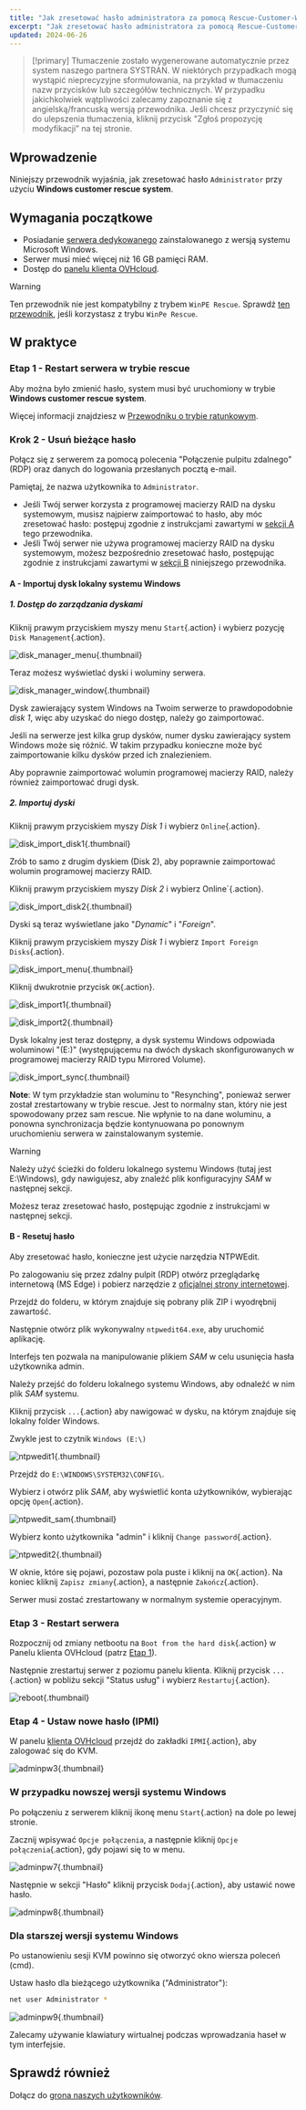 ```yaml
---
title: "Jak zresetować hasło administratora za pomocą Rescue-Customer-Windows"
excerpt: "Jak zresetować hasło administratora za pomocą Rescue-Customer-Windows"
updated: 2024-06-26
---
```


> [!primary]
> Tłumaczenie zostało wygenerowane automatycznie przez system naszego partnera SYSTRAN. W niektórych przypadkach mogą wystąpić nieprecyzyjne sformułowania, na przykład w tłumaczeniu nazw przycisków lub szczegółów technicznych. W przypadku jakichkolwiek wątpliwości zalecamy zapoznanie się z angielską/francuską wersją przewodnika. Jeśli chcesz przyczynić się do ulepszenia tłumaczenia, kliknij przycisk "Zgłoś propozycję modyfikacji” na tej stronie.
>

## Wprowadzenie

Niniejszy przewodnik wyjaśnia, jak zresetować hasło `Administrator` przy użyciu **Windows customer rescue system**.

## Wymagania początkowe

- Posiadanie [serwera dedykowanego](/links/bare-metal/bare-metal) zainstalowanego z wersją systemu Microsoft Windows.
- Serwer musi mieć więcej niż 16 GB pamięci RAM.
- Dostęp do [panelu klienta OVHcloud](/links/manager).

> [!warning]
>
> Ten przewodnik nie jest kompatybilny z trybem `WinPE Rescue`.
> Sprawdź [ten przewodnik](/pages/bare_metal_cloud/dedicated_servers/changing-admin-password-on-windows), jeśli korzystasz z trybu `WinPe Rescue`.
>

## W praktyce

### Etap 1 - Restart serwera w trybie rescue <a name="step1"></a>

Aby można było zmienić hasło, system musi być uruchomiony w trybie **Windows customer rescue system**.

Więcej informacji znajdziesz w [Przewodniku o trybie ratunkowym](/pages/bare_metal_cloud/dedicated_servers/rescue-customer-windows).

### Krok 2 - Usuń bieżące hasło <a name="step2"></a>

Połącz się z serwerem za pomocą polecenia "Połączenie pulpitu zdalnego" (RDP) oraz danych do logowania przesłanych pocztą e-mail.

Pamiętaj, że nazwa użytkownika to `Administrator`.

- Jeśli Twój serwer korzysta z programowej macierzy RAID na dysku systemowym, musisz najpierw zaimportować to hasło, aby móc zresetować hasło: postępuj zgodnie z instrukcjami zawartymi w [sekcji A](#sectionA) tego przewodnika.
- Jeśli Twój serwer nie używa programowej macierzy RAID na dysku systemowym, możesz bezpośrednio zresetować hasło, postępując zgodnie z instrukcjami zawartymi w [sekcji B](#sectionB) niniejszego przewodnika.

#### A - Importuj dysk lokalny systemu Windows <a name="sectionA"></a>

##### 1. Dostęp do zarządzania dyskami

Kliknij prawym przyciskiem myszy menu `Start`{.action} i wybierz pozycję `Disk Management`{.action}.

![disk_manager_menu](images/disk_manager_menu.png){.thumbnail}

Teraz możesz wyświetlać dyski i woluminy serwera.

![disk_manager_window](images/disk_manager_window1.png){.thumbnail}

Dysk zawierający system Windows na Twoim serwerze to prawdopodobnie *disk 1*, więc aby uzyskać do niego dostęp, należy go zaimportować.

Jeśli na serwerze jest kilka grup dysków, numer dysku zawierający system Windows może się różnić. W takim przypadku konieczne może być zaimportowanie kilku dysków przed ich znalezieniem.

Aby poprawnie zaimportować wolumin programowej macierzy RAID, należy również zaimportować drugi dysk.

##### 2. Importuj dyski

Kliknij prawym przyciskiem myszy *Disk 1* i wybierz `Online`{.action}.

![disk_import_disk1](images/disk_manager_disk1on.png){.thumbnail}

Zrób to samo z drugim dyskiem (Disk 2), aby poprawnie zaimportować wolumin programowej macierzy RAID.

Kliknij prawym przyciskiem myszy *Disk 2* i wybierz Online`{.action}.

![disk_import_disk2](images/disk_manager_disk2on.png){.thumbnail}

Dyski są teraz wyświetlane jako "*Dynamic*" i "*Foreign*".

Kliknij prawym przyciskiem myszy *Disk 1* i wybierz `Import Foreign Disks`{.action}.

![disk_import_menu](images/disk_manager_diskimport.png){.thumbnail}

Kliknij dwukrotnie przycisk `OK`{.action}.

![disk_import1](images/disk_import1.png){.thumbnail}

![disk_import2](images/disk_import2.png){.thumbnail}

Dysk lokalny jest teraz dostępny, a dysk systemu Windows odpowiada woluminowi "(E:)" (występującemu na dwóch dyskach skonfigurowanych w programowej macierzy RAID typu Mirrored Volume).

![disk_import_sync](images/disk_import_sync.png){.thumbnail}

__Note__: W tym przykładzie stan woluminu to "Resynching", ponieważ serwer został zrestartowany w trybie rescue. Jest to normalny stan, który nie jest spowodowany przez sam rescue.
Nie wpłynie to na dane woluminu, a ponowna synchronizacja będzie kontynuowana po ponownym uruchomieniu serwera w zainstalowanym systemie.

> [!warning]
>
> Należy użyć ścieżki do folderu lokalnego systemu Windows (tutaj jest E:\Windows), gdy nawigujesz, aby znaleźć plik konfiguracyjny _SAM_ w następnej sekcji.

Możesz teraz zresetować hasło, postępując zgodnie z instrukcjami w następnej sekcji.

#### B - Resetuj hasło <a name="sectionB"></a>

Aby zresetować hasło, konieczne jest użycie narzędzia NTPWEdit.

Po zalogowaniu się przez zdalny pulpit (RDP) otwórz przeglądarkę internetową (MS Edge) i pobierz narzędzie z [oficjalnej strony internetowej](http://www.cdslow.org.ru/files/ntpwedit/ntpwed07.zip).

Przejdź do folderu, w którym znajduje się pobrany plik ZIP i wyodrębnij zawartość.

Następnie otwórz plik wykonywalny `ntpwedit64.exe`, aby uruchomić aplikację.

Interfejs ten pozwala na manipulowanie plikiem *SAM* w celu usunięcia hasła użytkownika admin.

Należy przejść do folderu lokalnego systemu Windows, aby odnaleźć w nim plik *SAM* systemu.

Kliknij przycisk `...`{.action} aby nawigować w dysku, na którym znajduje się lokalny folder Windows.

Zwykle jest to czytnik `Windows (E:\)`

![ntpwedit1](obrazy/ntpwedit_1.png){.thumbnail}

Przejdź do `E:\WINDOWS\SYSTEM32\CONFIG\`.

Wybierz i otwórz plik *SAM*, aby wyświetlić konta użytkowników, wybierając opcję `Open`{.action}.

![ntpwedit_sam](images/SAM.png){.thumbnail}

Wybierz konto użytkownika "admin" i kliknij `Change password`{.action}.

![ntpwedit2](images/ntpwedit_2.png){.thumbnail}

W oknie, które się pojawi, pozostaw pola puste i kliknij na `OK`{.action}. Na koniec kliknij `Zapisz zmiany`{.action}, a następnie `Zakończ`{.action}.

Serwer musi zostać zrestartowany w normalnym systemie operacyjnym.

### Etap 3 - Restart serwera <a name="step3"></a>

Rozpocznij od zmiany netbootu na `Boot from the hard disk`{.action} w Panelu klienta OVHcloud (patrz [Etap 1](#step1)).

Następnie zrestartuj serwer z poziomu panelu klienta. Kliknij przycisk `...`{.action} w pobliżu sekcji "Status usług" i wybierz `Restartuj`{.action}.

![reboot](/pages/assets/screens/control_panel/bare-metal-dedicated/cp_dedicated_restart.png){.thumbnail}

### Etap 4 - Ustaw nowe hasło (IPMI) <a name="step4"></a>

W panelu [klienta OVHcloud](/links/manager) przejdź do zakładki `IPMI`{.action}, aby zalogować się do KVM.

![adminpw3](images/adminpw3.png){.thumbnail}

### W przypadku nowszej wersji systemu Windows

Po połączeniu z serwerem kliknij ikonę menu `Start`{.action} na dole po lewej stronie.

Zacznij wpisywać `Opcje połączenia`, a następnie kliknij `Opcje połączenia`{.action}, gdy pojawi się to w menu.

![adminpw7](images/adminpw7.png){.thumbnail}

Następnie w sekcji "Hasło" kliknij przycisk `Dodaj`{.action}, aby ustawić nowe hasło.

![adminpw8](images/adminpw8.png){.thumbnail}

### Dla starszej wersji systemu Windows

Po ustanowieniu sesji KVM powinno się otworzyć okno wiersza poleceń (cmd).

Ustaw hasło dla bieżącego użytkownika ("Administrator"):

```bash
net user Administrator *
```

![adminpw9](images/adminpw9.png){.thumbnail}

Zalecamy używanie klawiatury wirtualnej podczas wprowadzania haseł w tym interfejsie.

## Sprawdź również

Dołącz do [grona naszych użytkowników](/links/community).